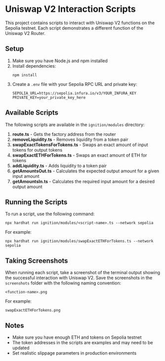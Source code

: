 # Uniswap V2 Interaction Scripts

This project contains scripts to interact with Uniswap V2 functions on the Sepolia testnet. Each script demonstrates a different function of the Uniswap V2 Router.

## Setup

1. Make sure you have Node.js and npm installed
2. Install dependencies:
   ```shell
   npm install
   ```
3. Create a `.env` file with your Sepolia RPC URL and private key:
   ```
   SEPOLIA_URL=https://sepolia.infura.io/v3/YOUR_INFURA_KEY
   PRIVATE_KEY=your_private_key_here
   ```

## Available Scripts

The following scripts are available in the `ignition/modules` directory:

1. **route.ts** - Gets the factory address from the router
2. **removeLiquidity.ts** - Removes liquidity from a token pair
3. **swapExactTokensForTokens.ts** - Swaps an exact amount of input tokens for output tokens
4. **swapExactETHForTokens.ts** - Swaps an exact amount of ETH for tokens
5. **addLiquidity.ts** - Adds liquidity to a token pair
6. **getAmountsOut.ts** - Calculates the expected output amount for a given input amount
7. **getAmountsIn.ts** - Calculates the required input amount for a desired output amount

## Running the Scripts

To run a script, use the following command:

```shell
npx hardhat run ignition/modules/<script-name>.ts --network sepolia
```

For example:

```shell
npx hardhat run ignition/modules/swapExactETHForTokens.ts --network sepolia
```

## Taking Screenshots

When running each script, take a screenshot of the terminal output showing the successful interaction with Uniswap V2. Save the screenshots in the `screenshots` folder with the following naming convention:

```
<function-name>.png
```

For example:

```
swapExactETHForTokens.png
```

## Notes

- Make sure you have enough ETH and tokens on Sepolia testnet
- The token addresses in the scripts are examples and may need to be updated
- Set realistic slippage parameters in production environments
